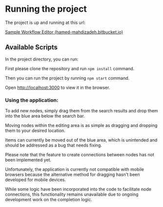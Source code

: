 # Running the project

The project is up and running at this url: 

 [Sample Workflow Editor (hamed-mahdizadeh.bitbucket.io)](https://hamed-mahdizadeh.bitbucket.io/)

## Available Scripts

In the project directory, you can run:

First please clone the repository and run `npm install` command.

Then you can run the project by running `npm start` command.

Open [http://localhost:3000](http://localhost:3000) to view it in the browser.

### Using the application:

To add new nodes, simply drag them from the search results and drop them into the blue area below the search bar.

Moving nodes within the editing area is as simple as dragging and dropping them to your desired location.

Items can currently be moved out of the blue area, which is unintended and should be addressed as a bug that needs fixing.

Please note that the feature to create connections between nodes has not been implemented yet.

Unfortunately, the application is currently not compatible with mobile browsers because the alternative method for dragging hasn't been developed for mobile devices.

While some logic have been incorporated into the code to facilitate node connections, this functionality remains unavailable due to ongoing development work on the completion logic.





